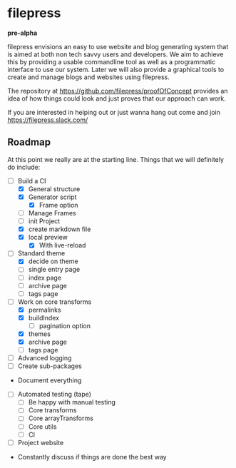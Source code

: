 # filepress

**pre-alpha**

filepress envisions an easy to use website and blog generating system that is aimed at both non tech savvy users and developers. We aim to achieve this by providing a usable commandline tool as well as a programmatic interface to use our system. Later we will also provide a graphical tools to create and manage blogs and websites using filepress.

The repository at https://github.com/filepress/proofOfConcept provides an idea of how things could look and just proves that our approach can work.

If you are interested in helping out or just wanna hang out come and join https://filepress.slack.com/

## Roadmap

At this point we really are at the starting line. Things that we will definitely do include:

- [ ] Build a CI
	- [x] General structure
	- [x] Generator script
		- [x] Frame option
	- [ ] Manage Frames
	- [ ] init Project
	- [x] create markdown file
	- [x] local preview
		- [x] With live-reload
- [ ] Standard theme
	- [x] decide on theme
	- [ ] single entry page
	- [ ] index page
	- [ ] archive page
	- [ ] tags page
- [ ] Work on core transforms
	- [x] permalinks
	- [x] buildIndex
		- [ ] pagination option
	- [x] themes
	- [x] archive page
	- [ ] tags page
- [ ] Advanced logging
- [ ] Create sub-packages
- Document everything
- [ ] Automated testing (tape)
	- [ ] Be happy with manual testing
	- [ ] Core transforms
	- [ ] Core arrayTransforms
	- [ ] Core utils
	- [ ] CI
- [ ] Project website
- Constantly discuss if things are done the best way
